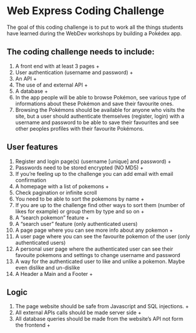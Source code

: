 # Web Express Coding Challenge
The goal of this coding challenge is to put to work all the things students have learned during the WebDev workshops by building a Pokédex app.

## The coding challenge needs to include:
1. A front end with at least 3 pages +
2. User authentication (username and password) +
3. An API +
4. The use of and external API +
5. A database +
6. In the app people will be able to browse Pokémon, see various type of informations about these Pokémon and save their favourite ones.
7. Browsing the Pokémons should be available for anyone who visits the site, but a user should authenticate themselves (register, login) with a username and password to be able to save their favourites and see other peoples profiles with their favourite Pokémons.

## User features
1. Register and login page(s) (username [unique] and password) +
2. Passwords need to be stored encrypted (NO MD5) +
3. If you’re feeling up to the challenge you can add email with email confirmation
4. A homepage with a list of pokemons +
5. Check pagination or infinite scroll
6. You need to be able to sort the pokemons by name +
7. If you are up to the challenge find other ways to sort them (number of likes for example) or group them by type and so on +
8. A “search pokemon” feature +
9. A “search user” feature (only authenticated users)
10. A page page where you can see more info about any pokemon +
11. A user page where you can see the favourite pokemon of the user (only authenticated users)
12. A personal user page where the authenticated user can see their favouite pokemons and settings to change username and password
13. A way for the authenticated user to like and unlike a pokemon. Maybe even dislike and un-dislike
14. A Header a Main and a Footer +

## Logic
1. The page website should be safe from Javascript and SQL injections. +
2. All external APIs calls should be made server side +
3. All database queries should be made from the website’s API not form the frontend +
